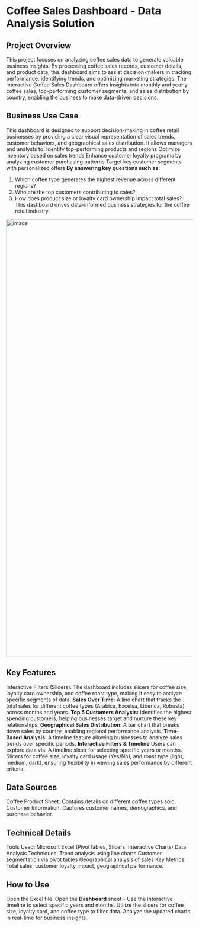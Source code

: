 # Coffee Sales Dashboard - Data Analysis Solution

## Project Overview
This project focuses on analyzing coffee sales data to generate valuable business insights. By processing coffee sales records, customer details, and product data, this dashboard aims to assist decision-makers in tracking performance, identifying trends, and optimizing marketing strategies.
The interactive Coffee Sales Dashboard offers insights into monthly and yearly coffee sales, top-performing customer segments, and sales distribution by country, enabling the business to make data-driven decisions.


## Business Use Case
This dashboard is designed to support decision-making in coffee retail businesses by providing a clear visual representation of sales trends, customer behaviors, and geographical sales distribution. It allows managers and analysts to:
Identify top-performing products and regions
Optimize inventory based on sales trends
Enhance customer loyalty programs by analyzing customer purchasing patterns
Target key customer segments with personalized offers
**By answering key questions such as:**
1. Which coffee type generates the highest revenue across different regions?
2. Who are the top customers contributing to sales?
3. How does product size or loyalty card ownership impact total sales? This dashboard drives data-informed business strategies for the coffee retail industry.

<img width="1183" alt="image" src="https://github.com/user-attachments/assets/f8a42fc9-5abc-42a4-8aeb-abc0924feae1">


## Key Features
Interactive Filters (Slicers): The dashboard includes slicers for coffee size, loyalty card ownership, and coffee roast type, making it easy to analyze specific segments of data.
**Sales Over Time**: A line chart that tracks the total sales for different coffee types (Arabica, Excelsa, Liberica, Robusta) across months and years.
**Top 5 Customers Analysis:** Identifies the highest spending customers, helping businesses target and nurture these key relationships.
**Geographical Sales Distribution**: A bar chart that breaks down sales by country, enabling regional performance analysis.
**Time-Based Analysis**: A timeline feature allowing businesses to analyze sales trends over specific periods.
**Interactive Filters & Timeline**
Users can explore data via:
A timeline slicer for selecting specific years or months.
Slicers for coffee size, loyalty card usage (Yes/No), and roast type (light, medium, dark), ensuring flexibility in viewing sales performance by different criteria.


## Data Sources
Coffee Product Sheet: Contains details on different coffee types sold.
Customer Information: Captures customer names, demographics, and purchase behavior.

## Technical Details
Tools Used: Microsoft Excel (PivotTables, Slicers, Interactive Charts)
Data Analysis Techniques:
Trend analysis using line charts
Customer segmentation via pivot tables
Geographical analysis of sales
Key Metrics: Total sales, customer loyalty impact, geographical performance.

## How to Use
Open the Excel file.
Open the **Dashboard** sheet - Use the interactive timeline to select specific years and months.
Utilize the slicers for coffee size, loyalty card, and coffee type to filter data.
Analyze the updated charts in real-time for business insights.

